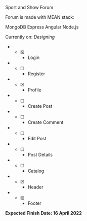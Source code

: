 Sport and Show Forum

Forum is made with MEAN stack:

MongoDB
Express
Angular
Node.js

Currently on: *Designing*
* - [x] - Login
* - [ ] - Register
* - [x] - Profile
* - [ ] - Create Post
* - [ ] - Create Comment
* - [ ] - Edit Post
* - [ ] - Post Details
* - [ ] - Catalog
* - [x] - Header
* - [x] - Footer

**Expected Finish Date: 16 April 2022**